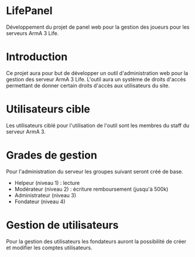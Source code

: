# LifePanel
Développement du projet de panel web pour la gestion des joueurs pour les serveurs ArmA 3 Life.

# Introduction
Ce projet aura pour but de développer un outil d'administration web pour la gestion des serveur ArmA 3 Life.
L'outil aura un système de droits d'accès permettant de donner certain droits d'accès aux utilisateurs du site.

# Utilisateurs cible
Les utilisateurs ciblé pour l'utilisation de l'outil sont les membres du staff du serveur ArmA 3. 

# Grades de gestion
Pour l'administration du serveur les groupes suivant seront créé de base.

- Helpeur (niveau 1) : lecture
- Modérateur (niveau 2) : écriture remboursement (jusqu'à 500k)
- Administrateur (niveau 3)
- Fondateur (niveau 4)

# Gestion de utilisateurs
Pour la gestion des utilisateurs les fondateurs auront la possibilité de créer et modifier les comptes utilisateurs.
